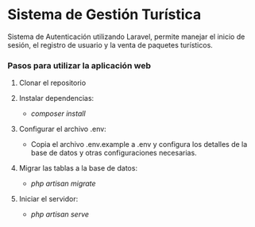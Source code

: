 # Sistema de Gestión Turística
Sistema de Autenticación utilizando Laravel, permite manejar el inicio de sesión, el registro de usuario y la venta de paquetes turísticos.

### Pasos para utilizar la aplicación web

1. Clonar el repositorio

2. Instalar dependencias:
   - *composer install*

3. Configurar el archivo .env:
   - Copia el archivo .env.example a .env y configura los detalles de la base de datos y otras configuraciones necesarias.

4. Migrar las tablas a la base de datos:
    - *php artisan migrate*

5. Iniciar el servidor:
    - *php artisan serve*
